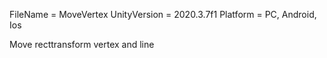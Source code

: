 FileName = MoveVertex
UnityVersion = 2020.3.7f1
Platform = PC, Android, Ios

Move recttransform vertex and line 